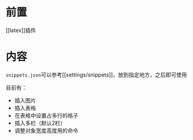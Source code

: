 # 前置
[[latex]]插件
# 内容
`snippets.json`可以参考[[settings/snippets]]，放到指定地方，之后即可使用

目前有：
- 插入图片
- 插入表格
- 在表格中设置占多行的格子
- 插入多栏（默认2栏）
- 调整对象宽度高度用的命令